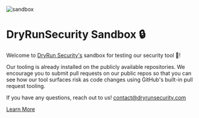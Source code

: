 
![sandbox](https://github.com/DryRunSecuritySandbox/.github/assets/544667/bfb0829f-fa9d-49d5-a464-50fdf66db1ac)

# DryRunSecurity Sandbox 🔒

Welcome to [DryRun Security's](https://app.dryrun.security) sandbox for testing our security tool 👋! 

Our tooling is already installed on the publicly available repositories. We encourage you to submit pull requests on our public repos so that you can see how our tool surfaces risk as code changes using GitHub's built-in pull request tooling.

If you have any questions, reach out to us! contact@dryrunsecurity.com

[Learn More](https://dryrun.security)
